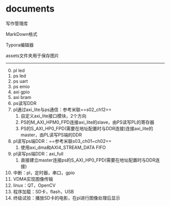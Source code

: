 # documents
写作管理库

MarkDown格式

Typora编辑器

assets文件夹用于保存图片

---

0.  pl led
1.  ps led
2.  ps uart
3.  ps emio
4.  axi gpio
5.  axi bram
6.  ps读写DDR
7.  pl通过axi_lite与ps通信：参考米联==s02_ch12==
    1.  自定义axi_lite接口模块，2个方向
    2.  PS的M_AXI_HPM0_FPD连接axi_lite的slave，由PS读写PL的寄存器
    3.  PS的S_AXI_HP0_FPD(需要在地址配置时与DDR连接)连接axi_lite的master，由PL读写PS端的DDR
8.  pl读写ps端DDR：==参考米联s03_ch01~ch02==
    1.  使用axi_dma和AXI4_STREAM_DATA FIFO
9.  pl读写ps端DDR：axi_full
    1.  直接建立master连接ps的S_AXI_HP0_FPD(需要在地址配置时与DDR连接)
10.  中断：pl，定时器，串口，gpio
11.  VDMA实现图像传输
12.  linux：QT，OpenCV
13.  程序加载：SD卡，flash，USB
14.  终级试验：播放SD卡的电影，在pl进行图像处理后显示